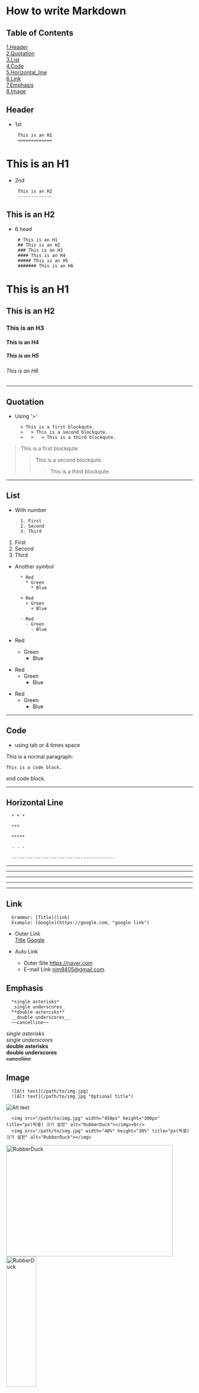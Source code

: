 # How to write Markdown

## Table of Contents
[1.Header](#Header)   
[2.Quotation](#Quotation)   
[3.List](#List)   
[4.Code](#Code)   
[5.Horizontal_line](#Horizontal-Line)   
[6.Link](#Link)   
[7.Emphasis](#Emphasis)   
[8.Image](#Image)   

   
   
   
   

## Header

* 1st
   

       This is an H1
       =============

This is an H1
=============

* 2nd  
   
       This is an H2
       -------------
This is an H2
------------

* 6 head   
   
   
       # This is an H1
       ## This is an H2
       ### This is an H3
       #### This is an H4
       ##### This is an H5
       ####### This is an H6

# This is an H1
## This is an H2
### This is an H3
#### This is an H4
##### This is an H5
###### This is an H6
   
   
   
---------------------------------------
## Quotation
* Using '>'

        > This is a first blockqute.
        >	> This is a second blockqute.
        >	>	> This is a third blockqute.
   
> This is a first blockqute.
>	> This is a second blockqute.
>	>	> This is a third blockqute.


----------------------------
## List
   
* With number

        1. First
        2. Second
        3. Third
        
1. First
2. Second
3. Third
   
   
* Another symbol
   
   
        * Red
          * Green
            * Blue

        + Red
          + Green
            + Blue

        - Red
          - Green
            - Blue
            
* Red
  * Green
    * Blue

+ Red
  + Green
    + Blue

- Red
  - Green
    - Blue
   
------------------------------------
## Code
* using tab or 4 times space
   
      
This is a normal paragraph:

    This is a code block.
    
end code block.

---------------------------
## Horizontal Line
   
   
      * * *

      ***

      *****

      - - -

      ---------------------------------------
      
* * *

***

*****

- - -

---------------------------------------

## Link

      Grammar: [Title](link)
      Example: [Google](https://google.com, "google link")   
* Outer Link   
[Title](link)
[Google](https://google.com)

* Auto Link
   * Outer Site <https://naver.com>
   * E-mail Link <nim9405@gmail.com>

## Emphasis

      *single asterisks*
      _single underscores_
      **double asterisks**
      __double underscores__
      ~~cancelline~~
   
   
*single asterisks*   
_single underscores_   
**double asterisks**   
__double underscores__   
~~cancelline~~   

## Image
      ![Alt text](/path/to/img.jpg)
      ![Alt text](/path/to/img.jpg "Optional title")

![Alt text](https://miro.medium.com/max/1000/1*51D0MqtqHu3h2vTE5oJ-7g.png "Deep Learning")



      <img src="/path/to/img.jpg" width="450px" height="300px" title="px(픽셀) 크기 설정" alt="RubberDuck"></img><br/>
      <img src="/path/to/img.jpg" width="40%" height="30%" title="px(픽셀) 크기 설정" alt="RubberDuck"></img>
      
<img src="https://miro.medium.com/max/1000/1*51D0MqtqHu3h2vTE5oJ-7g.png" width="450px" height="300px" title="px(픽셀) 크기 설정" alt="RubberDuck"></img><br/>
<img src="https://miro.medium.com/max/1000/1*51D0MqtqHu3h2vTE5oJ-7g.png" width="40%" height="30%" title="px(픽셀) 크기 설정" alt="RubberDuck"></img>

